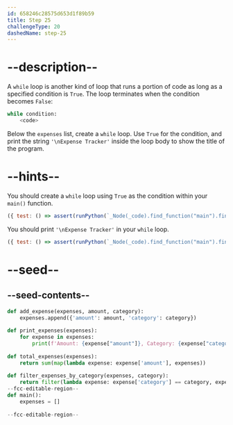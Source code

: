 ```yaml
---
id: 658246c28575d653d1f89b59
title: Step 25
challengeType: 20
dashedName: step-25
---
```


# --description--

A `while` loop is another kind of loop that runs a portion of code as long as a specified condition is `True`. The loop terminates when the condition becomes `False`:

```py
while condition:
    <code>
```

Below the `expenses` list, create a `while` loop. Use `True` for the condition, and print the string `'\nExpense Tracker'` inside the loop body to show the title of the program.

# --hints--

You should create a `while` loop using `True` as the condition within your `main()` function.

```js
({ test: () => assert(runPython(`_Node(_code).find_function("main").find_whiles()[0].find_conditions()[0].is_equivalent("True")`)) })
```

You should print `'\nExpense Tracker'` in your `while` loop.

```js
({ test: () => assert(runPython(`_Node(_code).find_function("main").find_whiles()[0].find_bodies()[0].find_calls("print")[0].is_equivalent("print('\\\\nExpense Tracker')")`)) })
```

# --seed--

## --seed-contents--

```py
def add_expense(expenses, amount, category):
    expenses.append({'amount': amount, 'category': category})
    
def print_expenses(expenses):
    for expense in expenses:
        print(f'Amount: {expense["amount"]}, Category: {expense["category"]}')
    
def total_expenses(expenses):
    return sum(map(lambda expense: expense['amount'], expenses))
    
def filter_expenses_by_category(expenses, category):
    return filter(lambda expense: expense['category'] == category, expenses)
--fcc-editable-region--
def main():
    expenses = []
    
--fcc-editable-region--
```
